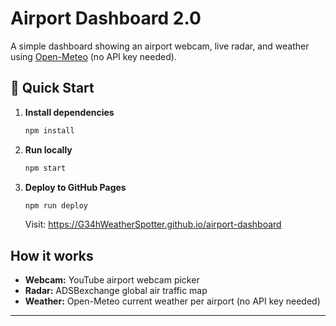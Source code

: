 # Airport Dashboard 2.0

A simple dashboard showing an airport webcam, live radar, and weather using [Open-Meteo](https://open-meteo.com/) (no API key needed).

## 🚀 Quick Start

1. **Install dependencies**
   ```sh
   npm install
   ```

2. **Run locally**
   ```sh
   npm start
   ```

3. **Deploy to GitHub Pages**
   ```sh
   npm run deploy
   ```
   Visit: https://G34hWeatherSpotter.github.io/airport-dashboard

## How it works

- **Webcam:** YouTube airport webcam picker
- **Radar:** ADSBexchange global air traffic map
- **Weather:** Open-Meteo current weather per airport (no API key needed)

---
